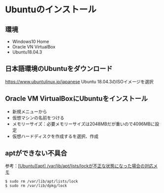 # Ubuntuのインストール
## 環境
- Windows10 Home
- Oracle VN VirtualBox
- Ubuntu18.04.3

## 日本語環境のUbuntuをダウンロード
https://www.ubuntulinux.jp/japanese
Ubuntu 18.04.3のISOイメージを選択

## Oracle VM VirtualBoxにUbuntuをインストール
- 新規メニューから
- 仮想マシンの名前をつける
- メモリーサイズ：必要メモリーサイズは2048MBだが重いので4096MBに設定
- 仮想ハードディスクを作成するを選択、作成

## aptができない不具合
参考：[[Ubuntu][apt] /var/lib/apt/lists/lockが不正な状態になった場合の対応メモ](https://qiita.com/koara-local/items/e63b7e4ff3cea803bdea)

    $ sudo rm /var/lib/apt/lists/lock
    $ sudo rm /var/lib/dpkg/lock
